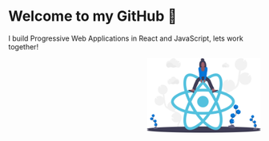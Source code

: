 # Welcome to my GitHub 👋


I build Progressive Web Applications in React and JavaScript, lets work together!
 
<img align="right" height="150" padding="20" margin="20" src="./undraw_react_y7wq.svg"> 

